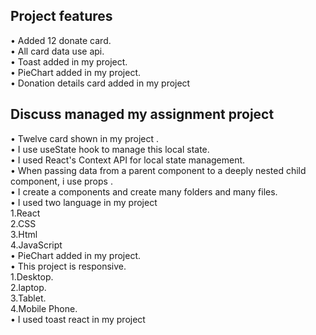 ## Project features

• Added 12 donate card.<br/>
• All card data use api.<br/>
• Toast added in my project.<br/>
• PieChart added in my project.<br/>
• Donation details card added in my project<br/>

## Discuss managed my assignment project

• Twelve card shown in my project .<br/>
• I use useState hook to manage this local state.<br/>
• I used React's Context API for local state management.<br/>
• When passing data from a parent component to a deeply nested child component, i use props .<br/>
• I create a components and create many folders and many files.<br/>
• I used two language in my project<br/>
1.React<br/>
2.CSS<br/>
3.Html<br/>
4.JavaScript<br/>
• PieChart added in my project.<br/>
• This project is responsive.<br/>
1.Desktop.<br/>
2.laptop.<br/>
3.Tablet.<br/>
4.Mobile Phone.<br/>
• I used toast react in my project<br/>
